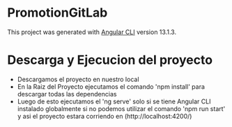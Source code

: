 # PromotionGitLab

This project was generated with [Angular CLI](https://github.com/angular/angular-cli) version 13.1.3.

# Descarga y Ejecucion del proyecto

- Descargamos el proyecto en nuestro local
- En la Raiz del Proyecto ejecutamos el comando 'npm install' para descargar todas las dependencias 
- Luego de esto ejecutamos el 'ng serve' solo si se tiene Angular CLI instalado globalmente si no podemos utilizar el comando 'npm run start' y asi el proyecto estara corriendo en (http://localhost:4200/)
